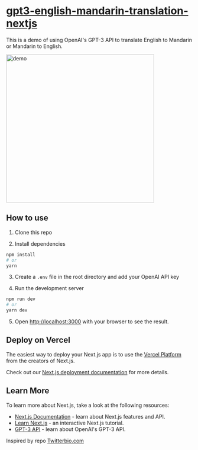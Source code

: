 # [gpt3-english-mandarin-translation-nextjs](https://gpt3-english-mandarin-translation-nextjs-ev5whg1y7-mis101247.vercel.app/)

This is a demo of using OpenAI's GPT-3 API to translate English to Mandarin or Mandarin to English.

<img width="400" alt="demo" src="https://user-images.githubusercontent.com/15373178/216771970-eb971a11-5393-407c-8958-05b9dcaa5efa.png">


## How to use

1. Clone this repo

2. Install dependencies

```bash
npm install
# or
yarn
```

3. Create a `.env` file in the root directory and add your OpenAI API key

4. Run the development server

```bash
npm run dev
# or
yarn dev
```

5. Open [http://localhost:3000](http://localhost:3000) with your browser to see the result.

## Deploy on Vercel

The easiest way to deploy your Next.js app is to use the [Vercel Platform](https://vercel.com/new?utm_medium=default-template&filter=next.js&utm_source=create-next-app&utm_campaign=create-next-app-readme) from the creators of Next.js.

Check out our [Next.js deployment documentation](https://nextjs.org/docs/deployment) for more details.

## Learn More

To learn more about Next.js, take a look at the following resources:

- [Next.js Documentation](https://nextjs.org/docs) - learn about Next.js features and API.
- [Learn Next.js](https://nextjs.org/learn) - an interactive Next.js tutorial.
- [GPT-3 API](https://beta.openai.com/docs/api-reference/introduction) - learn about OpenAI's GPT-3 API.

Inspired by repo [Twitterbio.com](https://github.com/Nutlope/twitterbio)
